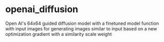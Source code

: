 # openai_diffusion

Open AI's 64x64 guided diffusion model with a finetuned model function with input images for generating images similar to input based on a new optimization gradient with a similarity scale weight
